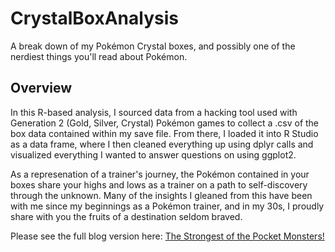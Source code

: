 # CrystalBoxAnalysis
A break down of my Pokémon Crystal boxes, and possibly one of the nerdiest things you'll read about Pokémon. 

## Overview
In this R-based analysis, I sourced data from a hacking tool used with Generation 2 (Gold, Silver, Crystal) Pokémon games to collect a .csv of the box data contained within my save file. 
From there, I loaded it into R Studio as a data frame, where I then cleaned everything up using dplyr calls and visualized everything I wanted to answer questions on using ggplot2. 

As a represenation of a trainer's journey, the Pokémon contained in your boxes share your highs and lows as a trainer on a path to self-discovery through the unknown. Many of the insights I gleaned from 
this have been with me since my beginnings as a Pokémon trainer, and in my 30s, I proudly share with you the fruits of a destination seldom braved. 

Please see the full blog version here: [The Strongest of the Pocket Monsters!](https://brucelee352.github.io/projects/2023/05/04/pkmn-box-analysis.html)
